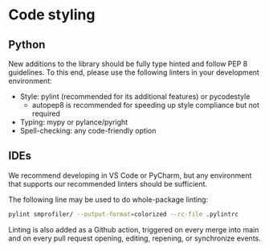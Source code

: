 # Code styling

## Python

New additions to the library should be fully type hinted and follow PEP 8 guidelines. To this end, please use the following linters in your development environment:
* Style: pylint (recommended for its additional features) or pycodestyle
    * autopep8 is recommended for speeding up style compliance but not required
* Typing: mypy or pylance/pyright
* Spell-checking: any code-friendly option

## IDEs

We recommend developing in VS Code or PyCharm, but any environment that supports our recommended linters should be sufficient.

The following line may be used to do whole-package linting:

```sh
pylint smprofiler/ --output-format=colorized --rc-file .pylintrc
```

Linting is also added as a Github action, triggered on every merge into main and on every pull request opening, editing, repening, or synchronize events.
